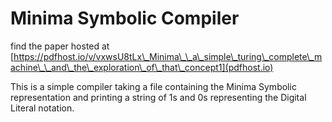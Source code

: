 # Minima Symbolic Compiler

find the paper hosted at [https://pdfhost.io/v/vxwsU8tLx\_Minima\_\_a\_simple\_turing\_complete\_machine\_\_and\_the\_exploration\_of\_that\_concept1](pdfhost.io)

This is a simple compiler taking a file containing the Minima Symbolic representation and
printing a string of 1s and 0s representing the Digital Literal notation.
